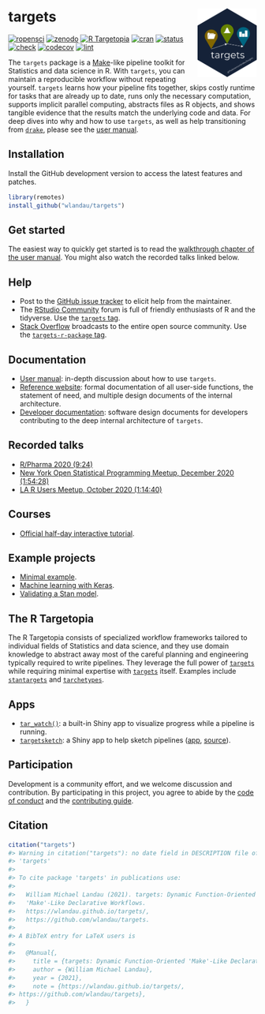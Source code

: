 
# targets <img src='man/figures/logo.png' align="right" height="139"/>

[![ropensci](https://badges.ropensci.org/401_status.svg)](https://github.com/ropensci/software-review/issues/401)
[![zenodo](https://zenodo.org/badge/200093430.svg)](https://zenodo.org/badge/latestdoi/200093430)
[![R
Targetopia](https://img.shields.io/badge/R_Targetopia-member-blue?style=flat&labelColor=gray)](https://wlandau.github.io/targetopia/)
[![cran](http://www.r-pkg.org/badges/version/targets)](https://cran.r-project.org/package=targets)
[![status](https://www.repostatus.org/badges/latest/active.svg)](https://www.repostatus.org/#active)
[![check](https://github.com/wlandau/targets/workflows/check/badge.svg)](https://github.com/wlandau/targets/actions?query=workflow%3Acheck)
[![codecov](https://codecov.io/gh/wlandau/targets/branch/main/graph/badge.svg?token=3T5DlLwUVl)](https://codecov.io/gh/wlandau/targets)
[![lint](https://github.com/wlandau/targets/workflows/lint/badge.svg)](https://github.com/wlandau/targets/actions?query=workflow%3Alint)

The `targets` package is a
[Make](https://www.gnu.org/software/make/)-like pipeline toolkit for
Statistics and data science in R. With `targets`, you can maintain a
reproducible workflow without repeating yourself. `targets` learns how
your pipeline fits together, skips costly runtime for tasks that are
already up to date, runs only the necessary computation, supports
implicit parallel computing, abstracts files as R objects, and shows
tangible evidence that the results match the underlying code and data.
For deep dives into why and how to use `targets`, as well as help
transitioning from [`drake`](https://github.com/ropensci/drake), please
see the [user manual](https://wlandau.github.io/targets-manual).

## Installation

Install the GitHub development version to access the latest features and
patches.

``` r
library(remotes)
install_github("wlandau/targets")
```

## Get started

The easiest way to quickly get started is to read the [walkthrough
chapter of the user
manual](https://wlandau.github.io/targets-manual/walkthrough.html). You
might also watch the recorded talks linked below.

## Help

  - Post to the [GitHub issue
    tracker](https://github.com/wlandau/targets/issues) to elicit help
    from the maintainer.
  - The [RStudio Community](https://community.rstudio.com/) forum is
    full of friendly enthusiasts of R and the tidyverse. Use the
    [`targets` tag](https://community.rstudio.com/tag/targets).
  - [Stack Overflow](https://stackoverflow.com/) broadcasts to the
    entire open source community. Use the [`targets-r-package`
    tag](https://stackoverflow.com/questions/tagged/targets-r-package).

## Documentation

  - [User manual](https://wlandau.github.io/targets-manual): in-depth
    discussion about how to use `targets`.
  - [Reference website](https://wlandau.github.io/targets/): formal
    documentation of all user-side functions, the statement of need, and
    multiple design documents of the internal architecture.
  - [Developer documentation](https://wlandau.github.io/targets-design):
    software design documents for developers contributing to the deep
    internal architecture of `targets`.

## Recorded talks

  - [R/Pharma 2020
    (9:24)](https://www.youtube.com/watch?v=GRqKJBaC5g4&list=PLMtxz1fUYA5C0YflXsR8EEAQXfjntlV1H&index=6)
  - [New York Open Statistical Programming Meetup, December 2020
    (1:54:28)](https://youtu.be/Gqn7Xn4d5NI)
  - [LA R Users Meetup, October 2020
    (1:14:40)](https://www.youtube.com/watch?v=Qq25BUxpJu4)

## Courses

  - [Official half-day interactive
    tutorial](https://github.com/wlandau/targets-tutorial).

## Example projects

  - [Minimal example](https://github.com/wlandau/targets-minimal).
  - [Machine learning with
    Keras](https://github.com/wlandau/targets-keras).
  - [Validating a Stan model](https://github.com/wlandau/targets-stan).

## The R Targetopia

The R Targetopia consists of specialized workflow frameworks tailored to
individual fields of Statistics and data science, and they use domain
knowledge to abstract away most of the careful planning and engineering
typically required to write pipelines. They leverage the full power of
[`targets`](https://github.com/wlandau/targets) while requiring minimal
expertise with [`targets`](https://github.com/wlandau/targets) itself.
Examples include [`stantargets`](https://github.com/wlandau/stantargets)
and [`tarchetypes`](https://wlandau.github.io/tarchetypes).

## Apps

  - [`tar_watch()`](https://wlandau.github.io/targets/reference/tar_watch.html):
    a built-in Shiny app to visualize progress while a pipeline is
    running.
  - [`targetsketch`](https://wlandau.shinyapps.io/targetsketch): a Shiny
    app to help sketch pipelines
    ([app](https://wlandau.shinyapps.io/targetsketch),
    [source](https://github.com/wlandau/targetsketch)).

## Participation

Development is a community effort, and we welcome discussion and
contribution. By participating in this project, you agree to abide by
the [code of
conduct](https://github.com/wlandau/targets/blob/main/CODE_OF_CONDUCT.md)
and the [contributing
guide](https://github.com/wlandau/targets/blob/main/CONTRIBUTING.md).

## Citation

``` r
citation("targets")
#> Warning in citation("targets"): no date field in DESCRIPTION file of package
#> 'targets'
#> 
#> To cite package 'targets' in publications use:
#> 
#>   William Michael Landau (2021). targets: Dynamic Function-Oriented
#>   'Make'-Like Declarative Workflows.
#>   https://wlandau.github.io/targets/,
#>   https://github.com/wlandau/targets.
#> 
#> A BibTeX entry for LaTeX users is
#> 
#>   @Manual{,
#>     title = {targets: Dynamic Function-Oriented 'Make'-Like Declarative Workflows},
#>     author = {William Michael Landau},
#>     year = {2021},
#>     note = {https://wlandau.github.io/targets/,
#> https://github.com/wlandau/targets},
#>   }
```
